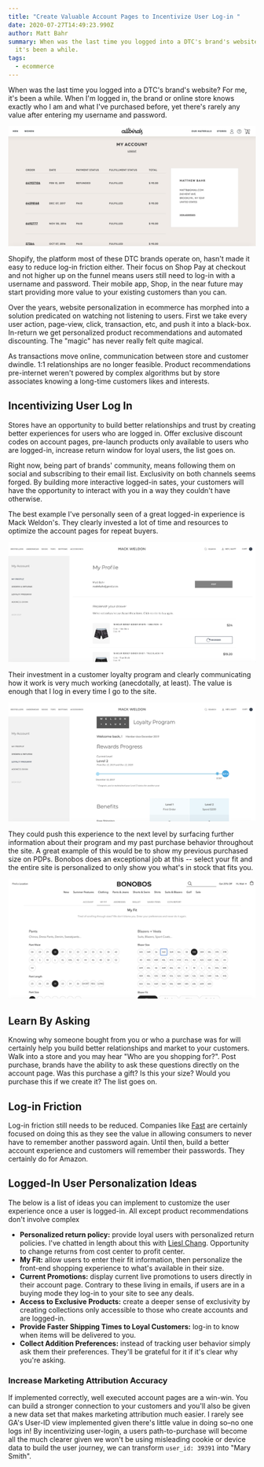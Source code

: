 ```yaml
---
title: "Create Valuable Account Pages to Incentivize User Log-in "
date: 2020-07-27T14:49:23.990Z
author: Matt Bahr
summary: When was the last time you logged into a DTC's brand's website? For me,
  it's been a while.
tags:
  - ecommerce
---
```

When was the last time you logged into a DTC's brand's website? For me, it's been a while. When I'm logged in, the brand or online store knows exactly who I am and what I've purchased before, yet there's rarely any value after entering my username and password. 

![Allbirds.com Logged-In State](/static/img/allbirds-logged-in-account-page.png "Allbirds Account Page")

Shopify, the platform most of these DTC brands operate on, hasn't made it easy to reduce log-in friction either. Their focus on Shop Pay at checkout and not higher up on the funnel means users still need to log-in with a username and password. Their mobile app, Shop, in the near future may start providing more value to your existing customers than you can. 

Over the years, website personalization in ecommerce has morphed into a solution predicated on watching not listening to users. First we take every user action, page-view, click, transaction, etc, and push it into a black-box. In-return we get personalized product recommendations and automated discounting. The "magic" has never really felt quite magical.

As transactions move online, communication between store and customer dwindle. 1:1 relationships are no longer feasible. Product recommendations pre-internet weren't powered by complex algorithms but by store associates knowing a long-time customers likes and interests. 

## Incentivizing User Log In

Stores have an opportunity to build better relationships and trust by creating better experiences for users who are logged in. Offer exclusive discount codes on account pages, pre-launch products only available to users who are logged-in, increase return window for loyal users, the list goes on.

Right now, being part of brands' community, means following them on social and subscribing to their email list.   Exclusivity on both channels seems forged. By building more interactive logged-in sates, your customers will have the opportunity to interact with you in a way they couldn't have otherwise.

The best example I've personally seen of a great logged-in experience is Mack Weldon's. They clearly invested a lot of time and resources to optimize the account pages for repeat buyers.

![Mack Weldon Logged-in Account Page](/static/img/mack-weldon-account-page.png "Mack Weldon Logged-in Account Page")

Their investment in a customer loyalty program and clearly communicating how it work is very much working (anecdotally, at least). The value is enough that I log in every time I go to the site. 

![Mack Weldon Loyalty](/static/img/mack-weldon-loyalty-page.png "Mack Weldon Loyalty ")

They could push this experience to the next level by surfacing further information about their program and my past purchase behavior throughout the site. A great example of this would be to show my previous purchased size on PDPs. Bonobos does an exceptional job at this -- select your fit and the entire site is personalized to only show you what's in stock that fits you. 

![Bonobos My Fit](/static/img/bonobos-my-fit.png "Bonobos My Fit")

## Learn By Asking

Knowing why someone bought from you or who a purchase was for will certainly help you build better relationships and market to your customers. Walk into a store and you may hear "Who are you shopping for?". Post purchase, brands have the ability to ask these questions directly on the account page. Was this purchase a gift? Is this your size? Would you purchase this if we create it? The list goes on. 

## Log-in Friction

Log-in friction still needs to be reduced. Companies like [Fast](https://fast.co) are certainly focused on doing this as they see the value in allowing consumers to never have to remember another password again. Until then, build a better account experience and customers will remember their passwords. They certainly do for Amazon. 

## Logged-In User Personalization Ideas

The below is a list of ideas you can implement to customize the user experience once a user is logged-in. All except product recommendations don't involve complex 

* **Personalized return policy:** provide loyal users with personalized return policies. I've chatted in length about this with [Liesl Chang](https://www.linkedin.com/in/lieslchang/). Opportunity to change returns from cost center to profit center.
* **My Fit:** allow users to enter their fit information, then personalize the front-end shopping experience to what's available in their size.
* **Current Promotions:** display current live promotions to users directly in their account page. Contrary to these living in emails, if users are in a buying mode they log-in to your site to see any deals.
* **Access to Exclusive Products:** create a deeper sense of exclusivity by creating collections only accessible to those who create accounts and are logged-in. 
* **Provide Faster Shipping Times to Loyal Customers:** log-in to know when items will be delivered to you.
* **Collect Addition Preferences:** instead of tracking user behavior simply ask them their preferences. They'll be grateful for it if it's clear why you're asking.

### Increase Marketing Attribution Accuracy

If implemented correctly, well executed account pages are a win-win. You can build a stronger connection to your customers and you'll also be given a new data set that makes marketing attribution much easier. I rarely see GA's User-ID view implemented given there's little value in doing so–no one logs in! By incentivizing user-login, a users path-to-purchase will become all the much clearer given we won't be using misleading cookie or device data to build the user journey, we can transform `user_id: 39391` into "Mary Smith".